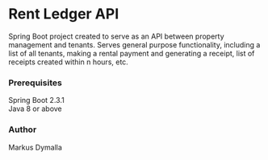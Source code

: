 # Rent Ledger API
Spring Boot project created to serve as an API between property management and tenants. Serves general purpose functionality, including a list of all tenants, 
making a rental payment and generating a receipt, list of receipts created within n hours, etc.

### Prerequisites
Spring Boot 2.3.1 </br>
Java 8 or above

### Author
Markus Dymalla
